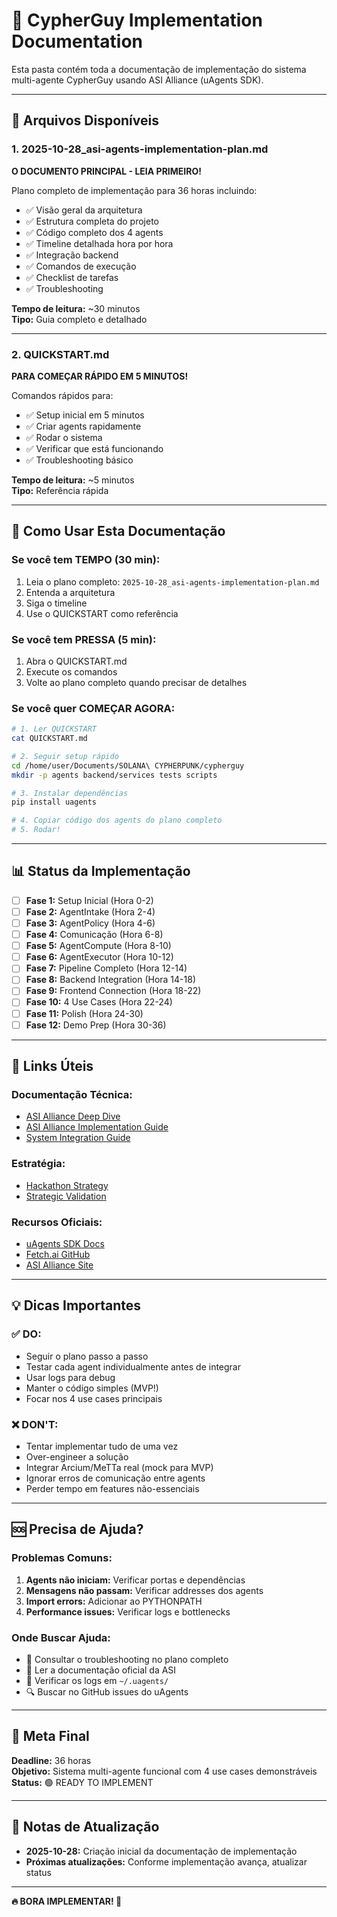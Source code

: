 # 📁 CypherGuy Implementation Documentation

Esta pasta contém toda a documentação de implementação do sistema multi-agente CypherGuy usando ASI Alliance (uAgents SDK).

---

## 📄 Arquivos Disponíveis

### **1. 2025-10-28_asi-agents-implementation-plan.md**
**O DOCUMENTO PRINCIPAL - LEIA PRIMEIRO!**

Plano completo de implementação para 36 horas incluindo:
- ✅ Visão geral da arquitetura
- ✅ Estrutura completa do projeto
- ✅ Código completo dos 4 agents
- ✅ Timeline detalhada hora por hora
- ✅ Integração backend
- ✅ Comandos de execução
- ✅ Checklist de tarefas
- ✅ Troubleshooting

**Tempo de leitura:** ~30 minutos  
**Tipo:** Guia completo e detalhado

---

### **2. QUICKSTART.md**
**PARA COMEÇAR RÁPIDO EM 5 MINUTOS!**

Comandos rápidos para:
- ✅ Setup inicial em 5 minutos
- ✅ Criar agents rapidamente
- ✅ Rodar o sistema
- ✅ Verificar que está funcionando
- ✅ Troubleshooting básico

**Tempo de leitura:** ~5 minutos  
**Tipo:** Referência rápida

---

## 🎯 Como Usar Esta Documentação

### **Se você tem TEMPO (30 min):**
1. Leia o plano completo: `2025-10-28_asi-agents-implementation-plan.md`
2. Entenda a arquitetura
3. Siga o timeline
4. Use o QUICKSTART como referência

### **Se você tem PRESSA (5 min):**
1. Abra o QUICKSTART.md
2. Execute os comandos
3. Volte ao plano completo quando precisar de detalhes

### **Se você quer COMEÇAR AGORA:**
```bash
# 1. Ler QUICKSTART
cat QUICKSTART.md

# 2. Seguir setup rápido
cd /home/user/Documents/SOLANA\ CYPHERPUNK/cypherguy
mkdir -p agents backend/services tests scripts

# 3. Instalar dependências
pip install uagents

# 4. Copiar código dos agents do plano completo
# 5. Rodar!
```

---

## 📊 Status da Implementação

- [ ] **Fase 1:** Setup Inicial (Hora 0-2)
- [ ] **Fase 2:** AgentIntake (Hora 2-4)
- [ ] **Fase 3:** AgentPolicy (Hora 4-6)
- [ ] **Fase 4:** Comunicação (Hora 6-8)
- [ ] **Fase 5:** AgentCompute (Hora 8-10)
- [ ] **Fase 6:** AgentExecutor (Hora 10-12)
- [ ] **Fase 7:** Pipeline Completo (Hora 12-14)
- [ ] **Fase 8:** Backend Integration (Hora 14-18)
- [ ] **Fase 9:** Frontend Connection (Hora 18-22)
- [ ] **Fase 10:** 4 Use Cases (Hora 22-24)
- [ ] **Fase 11:** Polish (Hora 24-30)
- [ ] **Fase 12:** Demo Prep (Hora 30-36)

---

## 🔗 Links Úteis

### **Documentação Técnica:**
- [ASI Alliance Deep Dive](../research/ASI_Alliance/2025-10-17_asi-alliance-deep-dive.md)
- [ASI Alliance Implementation Guide](../technical_stuff/asi_alliance/asi-alliance-implementation.md)
- [System Integration Guide](../technical_stuff/system_integration/system-integration-guide.md)

### **Estratégia:**
- [Hackathon Strategy](../notes/2025-10-17_cypherguy-hackathon-strategy.md)
- [Strategic Validation](../notes/2025-10-17_strategic-validation.md)

### **Recursos Oficiais:**
- [uAgents SDK Docs](https://docs.fetch.ai/uAgents/)
- [Fetch.ai GitHub](https://github.com/fetchai/uAgents)
- [ASI Alliance Site](https://superintelligence-ux.com/)

---

## 💡 Dicas Importantes

### **✅ DO:**
- Seguir o plano passo a passo
- Testar cada agent individualmente antes de integrar
- Usar logs para debug
- Manter o código simples (MVP!)
- Focar nos 4 use cases principais

### **❌ DON'T:**
- Tentar implementar tudo de uma vez
- Over-engineer a solução
- Integrar Arcium/MeTTa real (mock para MVP)
- Ignorar erros de comunicação entre agents
- Perder tempo em features não-essenciais

---

## 🆘 Precisa de Ajuda?

### **Problemas Comuns:**
1. **Agents não iniciam:** Verificar portas e dependências
2. **Mensagens não passam:** Verificar addresses dos agents
3. **Import errors:** Adicionar ao PYTHONPATH
4. **Performance issues:** Verificar logs e bottlenecks

### **Onde Buscar Ajuda:**
- 📖 Consultar o troubleshooting no plano completo
- 📖 Ler a documentação oficial da ASI
- 📖 Verificar os logs em `~/.uagents/`
- 🔍 Buscar no GitHub issues do uAgents

---

## 🎯 Meta Final

**Deadline:** 36 horas  
**Objetivo:** Sistema multi-agente funcional com 4 use cases demonstráveis  
**Status:** 🟢 READY TO IMPLEMENT

---

## 📝 Notas de Atualização

- **2025-10-28:** Criação inicial da documentação de implementação
- **Próximas atualizações:** Conforme implementação avança, atualizar status

---

**🔥 BORA IMPLEMENTAR! 🚀**

